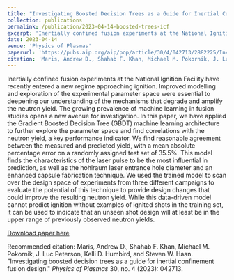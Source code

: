 ```yaml
---
title: "Investigating Boosted Decision Trees as a Guide for Inertial Confinement Fusion Design"
collection: publications
permalink: /publication/2023-04-14-boosted-trees-icf
excerpt: 'Inertially confined fusion experiments at the National Ignition Facility have recently entered a new regime approaching ignition. Improved modelling and exploration of the experimental parameter space were essential to deepening our understanding of the mechanisms that degrade and amplify the neutron yield. The growing prevalence of machine learning in fusion studies opens a new avenue for investigation. In this paper, we have applied the Gradient Boosted Decision Tree (GBDT) machine learning architecture to further explore the parameter space and find correlations with the neutron yield, a key performance indicator. We find reasonable agreement between the measured and predicted yield, with a mean absolute percentage error on a randomly assigned test set of 35.5%. This model finds the characteristics of the laser pulse to be the most influential in prediction, as well as the hohlraum laser entrance hole diameter and an enhanced capsule fabrication technique. We used the trained model to scan over the design space of experiments from three different campaigns to evaluate the potential of this technique to provide design changes that could improve the resulting neutron yield. While this data-driven model cannot predict ignition without examples of ignited shots in the training set, it can be used to indicate that an unseen shot design will at least be in the upper range of previously observed neutron yields.'
date: 2023-04-14
venue: 'Physics of Plasmas'
paperurl: 'https://pubs.aip.org/aip/pop/article/30/4/042713/2882225/Investigating-boosted-decision-trees-as-a-guide'
citation: 'Maris, Andrew D., Shahab F. Khan, Michael M. Pokornik, J. Luc Peterson, Kelli D. Humbird, and Steven W. Haan. &quot;Investigating boosted decision trees as a guide for inertial confinement fusion design.&quot; <i>Physics of Plasmas</i> 30, no. 4 (2023): 042713.'
---
```

Inertially confined fusion experiments at the National Ignition Facility have recently entered a new regime approaching ignition. Improved modelling and exploration of the experimental parameter space were essential to deepening our understanding of the mechanisms that degrade and amplify the neutron yield. The growing prevalence of machine learning in fusion studies opens a new avenue for investigation. In this paper, we have applied the Gradient Boosted Decision Tree (GBDT) machine learning architecture to further explore the parameter space and find correlations with the neutron yield, a key performance indicator. We find reasonable agreement between the measured and predicted yield, with a mean absolute percentage error on a randomly assigned test set of 35.5%. This model finds the characteristics of the laser pulse to be the most influential in prediction, as well as the hohlraum laser entrance hole diameter and an enhanced capsule fabrication technique. We used the trained model to scan over the design space of experiments from three different campaigns to evaluate the potential of this technique to provide design changes that could improve the resulting neutron yield. While this data-driven model cannot predict ignition without examples of ignited shots in the training set, it can be used to indicate that an unseen shot design will at least be in the upper range of previously observed neutron yields. 

[Download paper here](http://andrew-maris.github.io/files/230315Andrew_Maris_GBDT_ICF_2022.pdf)

Recommended citation: Maris, Andrew D., Shahab F. Khan, Michael M. Pokornik, J. Luc Peterson, Kelli D. Humbird, and Steven W. Haan. "Investigating boosted decision trees as a guide for inertial confinement fusion design." <i>Physics of Plasmas</i> 30, no. 4 (2023): 042713.
